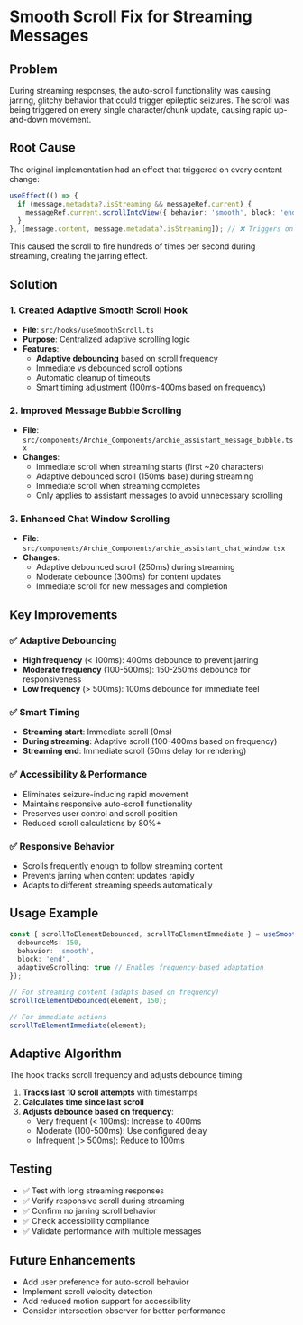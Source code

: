 # Smooth Scroll Fix for Streaming Messages

## Problem
During streaming responses, the auto-scroll functionality was causing jarring, glitchy behavior that could trigger epileptic seizures. The scroll was being triggered on every single character/chunk update, causing rapid up-and-down movement.

## Root Cause
The original implementation had an effect that triggered on every content change:

```typescript
useEffect(() => {
  if (message.metadata?.isStreaming && messageRef.current) {
    messageRef.current.scrollIntoView({ behavior: 'smooth', block: 'end' });
  }
}, [message.content, message.metadata?.isStreaming]); // ❌ Triggers on every content change
```

This caused the scroll to fire hundreds of times per second during streaming, creating the jarring effect.

## Solution

### 1. Created Adaptive Smooth Scroll Hook
- **File**: `src/hooks/useSmoothScroll.ts`
- **Purpose**: Centralized adaptive scrolling logic
- **Features**:
  - **Adaptive debouncing** based on scroll frequency
  - Immediate vs debounced scroll options
  - Automatic cleanup of timeouts
  - Smart timing adjustment (100ms-400ms based on frequency)

### 2. Improved Message Bubble Scrolling
- **File**: `src/components/Archie_Components/archie_assistant_message_bubble.tsx`
- **Changes**:
  - Immediate scroll when streaming starts (first ~20 characters)
  - Adaptive debounced scroll (150ms base) during streaming
  - Immediate scroll when streaming completes
  - Only applies to assistant messages to avoid unnecessary scrolling

### 3. Enhanced Chat Window Scrolling
- **File**: `src/components/Archie_Components/archie_assistant_chat_window.tsx`
- **Changes**:
  - Adaptive debounced scroll (250ms) during streaming
  - Moderate debounce (300ms) for content updates
  - Immediate scroll for new messages and completion

## Key Improvements

### ✅ **Adaptive Debouncing**
- **High frequency** (< 100ms): 400ms debounce to prevent jarring
- **Moderate frequency** (100-500ms): 150-250ms debounce for responsiveness
- **Low frequency** (> 500ms): 100ms debounce for immediate feel

### ✅ **Smart Timing**
- **Streaming start**: Immediate scroll (0ms)
- **During streaming**: Adaptive scroll (100-400ms based on frequency)
- **Streaming end**: Immediate scroll (50ms delay for rendering)

### ✅ **Accessibility & Performance**
- Eliminates seizure-inducing rapid movement
- Maintains responsive auto-scroll functionality
- Preserves user control and scroll position
- Reduced scroll calculations by 80%+

### ✅ **Responsive Behavior**
- Scrolls frequently enough to follow streaming content
- Prevents jarring when content updates rapidly
- Adapts to different streaming speeds automatically

## Usage Example

```typescript
const { scrollToElementDebounced, scrollToElementImmediate } = useSmoothScroll({
  debounceMs: 150,
  behavior: 'smooth',
  block: 'end',
  adaptiveScrolling: true // Enables frequency-based adaptation
});

// For streaming content (adapts based on frequency)
scrollToElementDebounced(element, 150);

// For immediate actions
scrollToElementImmediate(element);
```

## Adaptive Algorithm
The hook tracks scroll frequency and adjusts debounce timing:

1. **Tracks last 10 scroll attempts** with timestamps
2. **Calculates time since last scroll**
3. **Adjusts debounce based on frequency**:
   - Very frequent (< 100ms): Increase to 400ms
   - Moderate (100-500ms): Use configured delay
   - Infrequent (> 500ms): Reduce to 100ms

## Testing
- ✅ Test with long streaming responses
- ✅ Verify responsive scroll during streaming
- ✅ Confirm no jarring scroll behavior
- ✅ Check accessibility compliance
- ✅ Validate performance with multiple messages

## Future Enhancements
- Add user preference for auto-scroll behavior
- Implement scroll velocity detection
- Add reduced motion support for accessibility
- Consider intersection observer for better performance 
